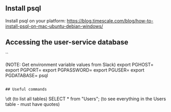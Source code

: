 ## Install psql

Install psql on your platform:
https://blog.timescale.com/blog/how-to-install-psql-on-mac-ubuntu-debian-windows/

## Accessing the user-service database
``

(NOTE: Get environment variable values from Slack)
export PGHOST=
export PGPORT=
export PGPASSWORD=
export PGUSER=
export PGDATABASE=
psql
```

## Useful commands
```
\dt (to list all tables)
SELECT * from "Users"; (to see everything in the Users table - must have quotes)
